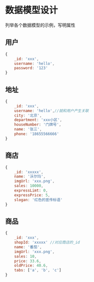 # 数据模型设计

列举各个数据模型的示例，写明属性

## 用户

```js
{
    _id: 'xxx',
    username: 'hello',
    password: '123'
}
```

## 地址

```js
{
    _id: 'xxx',
    username: 'hello',//就和用户产生关联
    city: '北京',
    department: 'xxx小区',
    houseNumber: '门牌号',
    name: '张三',
    phone: '18655566666'
}
```

## 商店

```js
{
    _id: 'xxxxx',
    name: '沃尔玛',
    imgUrl: 'xxx.png',
    sales: 10000,
    expressLimt: 0,
    expressPrice: 5,
    slogan: '红色的宣传标语'
}
```

## 商品

```js
{
    _id: 'xxx',
    shopId: 'xxxxx' //对应商店的_id
    name: '番茄',
    imgUrl: 'xxx.png',
    sales: 10,
    price: 33.6,
    oldPrice: 40.6,
    tabs: ['a', 'b', 'c']
}
```
